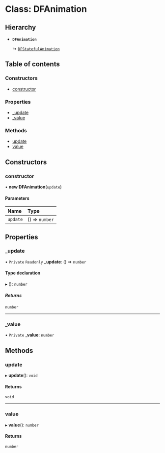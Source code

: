 # Class: DFAnimation

## Hierarchy

- **`DFAnimation`**

  ↳ [`DFStatefulAnimation`](DFStatefulAnimation.md)

## Table of contents

### Constructors

- [constructor](DFAnimation.md#constructor)

### Properties

- [\_update](DFAnimation.md#_update)
- [\_value](DFAnimation.md#_value)

### Methods

- [update](DFAnimation.md#update)
- [value](DFAnimation.md#value)

## Constructors

### constructor

• **new DFAnimation**(`update`)

#### Parameters

| Name     | Type           |
| :------- | :------------- |
| `update` | () => `number` |

## Properties

### \_update

• `Private` `Readonly` **\_update**: () => `number`

#### Type declaration

▸ (): `number`

##### Returns

`number`

---

### \_value

• `Private` **\_value**: `number`

## Methods

### update

▸ **update**(): `void`

#### Returns

`void`

---

### value

▸ **value**(): `number`

#### Returns

`number`
